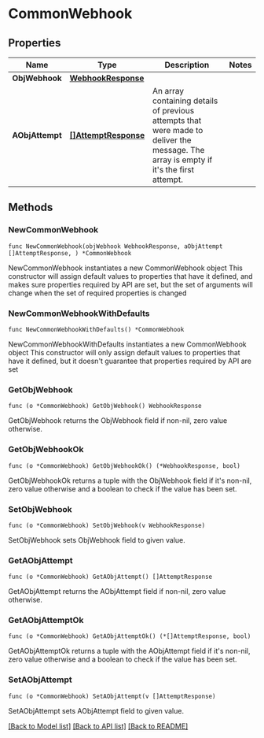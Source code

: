 # CommonWebhook

## Properties

Name | Type | Description | Notes
------------ | ------------- | ------------- | -------------
**ObjWebhook** | [**WebhookResponse**](WebhookResponse.md) |  | 
**AObjAttempt** | [**[]AttemptResponse**](AttemptResponse.md) | An array containing details of previous attempts that were made to deliver the message. The array is empty if it&#39;s the first attempt. | 

## Methods

### NewCommonWebhook

`func NewCommonWebhook(objWebhook WebhookResponse, aObjAttempt []AttemptResponse, ) *CommonWebhook`

NewCommonWebhook instantiates a new CommonWebhook object
This constructor will assign default values to properties that have it defined,
and makes sure properties required by API are set, but the set of arguments
will change when the set of required properties is changed

### NewCommonWebhookWithDefaults

`func NewCommonWebhookWithDefaults() *CommonWebhook`

NewCommonWebhookWithDefaults instantiates a new CommonWebhook object
This constructor will only assign default values to properties that have it defined,
but it doesn't guarantee that properties required by API are set

### GetObjWebhook

`func (o *CommonWebhook) GetObjWebhook() WebhookResponse`

GetObjWebhook returns the ObjWebhook field if non-nil, zero value otherwise.

### GetObjWebhookOk

`func (o *CommonWebhook) GetObjWebhookOk() (*WebhookResponse, bool)`

GetObjWebhookOk returns a tuple with the ObjWebhook field if it's non-nil, zero value otherwise
and a boolean to check if the value has been set.

### SetObjWebhook

`func (o *CommonWebhook) SetObjWebhook(v WebhookResponse)`

SetObjWebhook sets ObjWebhook field to given value.


### GetAObjAttempt

`func (o *CommonWebhook) GetAObjAttempt() []AttemptResponse`

GetAObjAttempt returns the AObjAttempt field if non-nil, zero value otherwise.

### GetAObjAttemptOk

`func (o *CommonWebhook) GetAObjAttemptOk() (*[]AttemptResponse, bool)`

GetAObjAttemptOk returns a tuple with the AObjAttempt field if it's non-nil, zero value otherwise
and a boolean to check if the value has been set.

### SetAObjAttempt

`func (o *CommonWebhook) SetAObjAttempt(v []AttemptResponse)`

SetAObjAttempt sets AObjAttempt field to given value.



[[Back to Model list]](../README.md#documentation-for-models) [[Back to API list]](../README.md#documentation-for-api-endpoints) [[Back to README]](../README.md)


